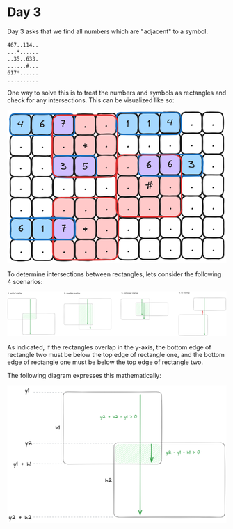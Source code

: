 # Day 3

Day 3 asks that we find all numbers which are "adjacent" to a symbol.

```text
467..114..
...*......
..35..633.
......#...
617*......
..........
```

One way to solve this is to treat the numbers and symbols as rectangles and
check for any intersections. This can be visualized like so:

![Grid](.assets/grid.png)

To determine intersections between rectangles, lets consider the following 4
scenarios:

![Overlap scenarios](.assets/rectangle-overlap-scenarios.png)

As indicated, if the rectangles overlap in the y-axis, the bottom edge of
rectangle two must be below the top edge of rectangle one, and the bottom edge
of rectangle one must be below the top edge of rectangle two.

The following diagram expresses this mathematically:

![Rectangle overlap formula](.assets/rectangle-overlap-formula.png)

